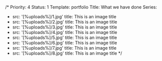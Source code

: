 /*
Priority: 4
Status: 1
Template: portfolio
Title: What we have done
Series:
- src: '[%uploads%]/1.jpg'
  title: This is an image title
- src: '[%uploads%]/2.jpg'
  title: This is an image title
- src: '[%uploads%]/3.jpg'
  title: This is an image title
- src: '[%uploads%]/4.jpg'
  title: This is an image title
- src: '[%uploads%]/5.jpg'
  title: This is an image title
- src: '[%uploads%]/6.jpg'
  title: This is an image title
- src: '[%uploads%]/7.jpg'
  title: This is an image title
- src: '[%uploads%]/8.jpg'
  title: This is an image title
*/
